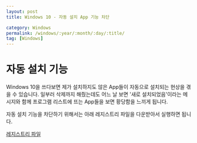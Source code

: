 ```yaml
---
layout: post
title: Windows 10 - 자동 설치 App 기능 차단

category: Windows
permalink: /windows/:year/:month/:day/:title/
tag: [Windows]
---
```

# 자동 설치 기능

Windows 10을 쓰다보면 제가 설치하지도 않은 App들이 자동으로 설치되는 현상을 겪을 수 있습니다. 일부러 삭제까지 해줬는데도 어느 날 보면 '새로 설치되었음'이라는 메시지와 함께 프로그램 리스트에 뜨는 App들을 보면 황당함을 느끼게 됩니다.

자동 설치 기능을 차단하기 위해서는 아래 레지스트리 파일을 다운받아서 실행하면 됩니다.

[레지스트리 파일](/assets/tips-windows/stop-auto-install.reg)

